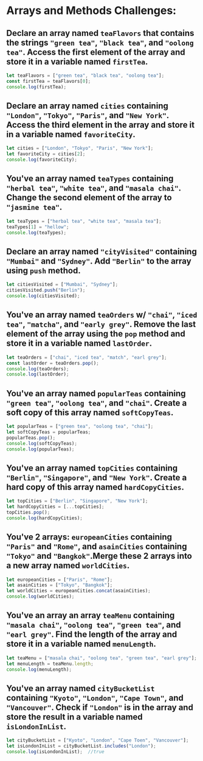 # Arrays and Methods Challenges:

## Declare an array named `teaFlavors` that contains the strings `"green tea"`, `"black tea"`, and `"oolong tea"`. Access the first element of the array and store it in a variable named `firstTea`.

```javascript
let teaFlavors = ["green tea", "black tea", "oolong tea"];
const firstTea = teaFlavors[0];
console.log(firstTea);
```

## Declare an array named `cities` containing `"London"`, `"Tokyo"`, `"Paris"`, and `"New York"`. Access the third element in the array and store it in a variable named `favoriteCity`.

```javascript
let cities = ["London", "Tokyo", "Paris", "New York"];
let favoriteCity = cities[2];
console.log(favoriteCity);
```

## You've an array named `teaTypes` containing `"herbal tea"`, `"white tea"`, and `"masala chai"`. Change the second element of the array to `"jasmine tea"`.

```javascript
let teaTypes = ["herbal tea", "white tea", "masala tea"];
teaTypes[1] = "hellow";
console.log(teaTypes);
```

## Declare an array named `"cityVisited"` containing `"Mumbai"` and `"Sydney"`. Add `"Berlin"` to the array using `push` method.

```javascript
let citiesVisited = ["Mumbai", "Sydney"];
citiesVisited.push("Berlin");
console.log(citiesVisited);
```

## You've an array named `teaOrders` w/ `"chai"`, `"iced tea"`, `"matcha"`, and `"early grey"`. Remove the last element of the array using the `pop` method and store it in a variable named `lastOrder`.

```javascript
let teaOrders = ["chai", "iced tea", "match", "earl grey"];
const lastOrder = teaOrders.pop();
console.log(teaOrders);
console.log(lastOrder);
```

## You've an array named `popularTeas` containing `"green tea"`, `"oolong tea"`, and `"chai"`. Create a soft copy of this array named `softCopyTeas`.

```javascript
let popularTeas = ["green tea", "oolong tea", "chai"];
let softCopyTeas = popularTeas;
popularTeas.pop();
console.log(softCopyTeas);
console.log(popularTeas);
```

## You've an array named `topCities` containing `"Berlin"`, `"Singapore"`, and `"New York"`. Create a hard copy of this array named `hardCopyCities`.

```javascript
let topCities = ["Berlin", "Singapore", "New York"];
let hardCopyCities = [...topCities];
topCities.pop();
console.log(hardCopyCities);
```

## You've 2 arrays: `europeanCities` containing `"Paris"` and `"Rome"`, and `asainCities` containing `"Tokyo"` and `"Bangkok"`.Merge these 2 arrays into a new array named `worldCities`.

```javascript
let europeanCities = ["Paris", "Rome"];
let asainCities = ["Tokyo", "Bangkok"];
let worldCities = europeanCities.concat(asainCities);
console.log(worldCities);
```

## You've an array an array `teaMenu` containing `"masala chai"`, `"oolong tea"`, `"green tea"`, and `"earl grey"`. Find the length of the array and store it in a variable named `menuLength`.

```javascript
let teaMenu = ["masala chai", "oolong tea", "green tea", "earl grey"];
let menuLength = teaMenu.length;
console.log(menuLength);
```

## You've an array named `cityBucketList` containing `"Kyoto"`, `"London"`, `"Cape Town"`, and `"Vancouver"`. Check if `"London"` is in the array and store the result in a variable named `isLondonInList`.

```javascript
let cityBucketList = ["Kyoto", "London", "Cape Toen", "Vancouver"];
let isLondonInList = cityBucketList.includes("London");
console.log(isLondonInList);  //true
```
